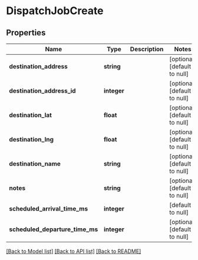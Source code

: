 # DispatchJobCreate

## Properties
Name | Type | Description | Notes
------------ | ------------- | ------------- | -------------
**destination_address** | **string** |  | [optional] [default to null]
**destination_address_id** | **integer** |  | [optional] [default to null]
**destination_lat** | **float** |  | [optional] [default to null]
**destination_lng** | **float** |  | [optional] [default to null]
**destination_name** | **string** |  | [optional] [default to null]
**notes** | **string** |  | [optional] [default to null]
**scheduled_arrival_time_ms** | **integer** |  | [default to null]
**scheduled_departure_time_ms** | **integer** |  | [optional] [default to null]

[[Back to Model list]](../README.md#documentation-for-models) [[Back to API list]](../README.md#documentation-for-api-endpoints) [[Back to README]](../README.md)



